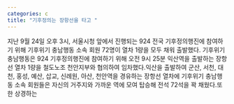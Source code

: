 ```yaml
---
categories: c
title: "기후정의는 장항선을 타고 "
---
```

지난 9월 24일 오후 3시, 서울시청 앞에서 진행되는 924 전국 기후정의행진에 참여하기 위해 기후위기 충남행동 소속 회원 72명이 열차 1량을 모두 채워 출발했다. 기후위기 충남행동은 924 기후정의행진에 참여하기 위해 오전 9시 25분 익산역을 출발하는 장항선 열차 1량을 철도노조 천안지부와 협의하여 임차했다.익산을 출발하여 군산, 서천, 대천, 홍성, 예산, 삽교, 신례원, 아산, 천안역을 경유하는 장항선 열차에 기후위기 충남행동 소속 회원들은 자신의 거주지와 가까운 역에 모여 탑승해 전석 72석을 꽉 채웠다.또한 상경하는